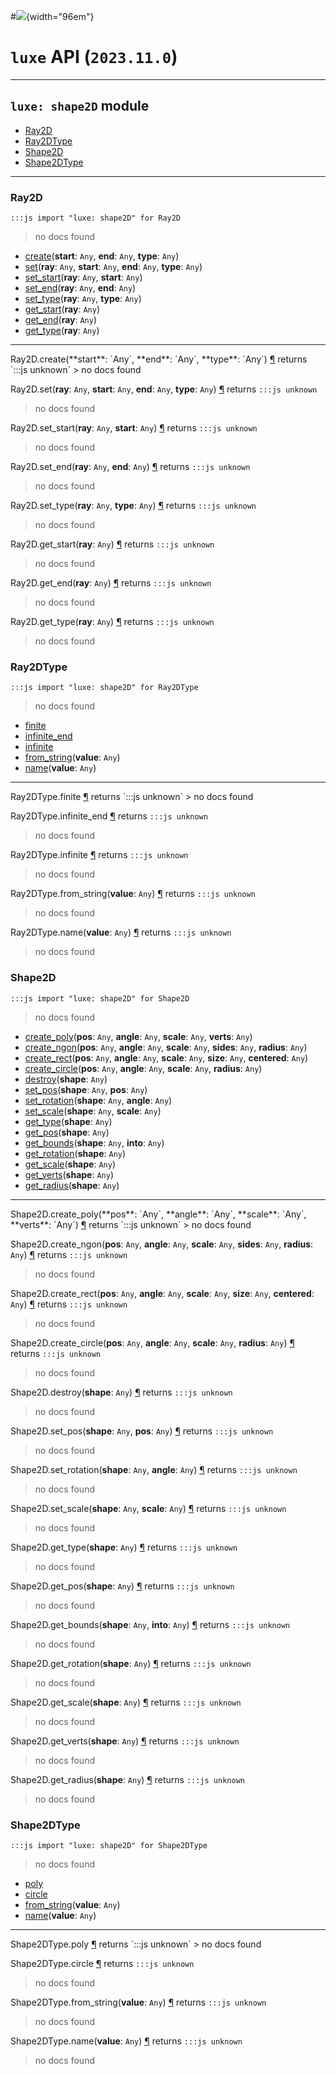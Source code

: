 #![](../../../images/luxe-dark.svg){width="96em"}

# `luxe` API (`2023.11.0`)  


---

## `luxe: shape2D` module

- [Ray2D](#ray2d)   
- [Ray2DType](#ray2dtype)   
- [Shape2D](#shape2d)   
- [Shape2DType](#shape2dtype)   

---

### Ray2D
`:::js import "luxe: shape2D" for Ray2D`
> no docs found

- [create](#Ray2D.create+3)(**start**: `Any`, **end**: `Any`, **type**: `Any`)
- [set](#Ray2D.set+4)(**ray**: `Any`, **start**: `Any`, **end**: `Any`, **type**: `Any`)
- [set_start](#Ray2D.set_start+2)(**ray**: `Any`, **start**: `Any`)
- [set_end](#Ray2D.set_end+2)(**ray**: `Any`, **end**: `Any`)
- [set_type](#Ray2D.set_type+2)(**ray**: `Any`, **type**: `Any`)
- [get_start](#Ray2D.get_start)(**ray**: `Any`)
- [get_end](#Ray2D.get_end)(**ray**: `Any`)
- [get_type](#Ray2D.get_type)(**ray**: `Any`)

<hr/>
<endpoint module="luxe: shape2D" class="Ray2D" signature="create(start : Any, end : Any, type : Any)"></endpoint>
<signature id="Ray2D.create+3">Ray2D.create(**start**: `Any`, **end**: `Any`, **type**: `Any`)
<a class="headerlink" href="#Ray2D.create+3" title="Permanent link">¶</a></signature>
<span class='api_ret'>returns</span> `:::js unknown`
> no docs found   

<endpoint module="luxe: shape2D" class="Ray2D" signature="set(ray : Any, start : Any, end : Any, type : Any)"></endpoint>
<signature id="Ray2D.set+4">Ray2D.set(**ray**: `Any`, **start**: `Any`, **end**: `Any`, **type**: `Any`)
<a class="headerlink" href="#Ray2D.set+4" title="Permanent link">¶</a></signature>
<span class='api_ret'>returns</span> `:::js unknown`
> no docs found   

<endpoint module="luxe: shape2D" class="Ray2D" signature="set_start(ray : Any, start : Any)"></endpoint>
<signature id="Ray2D.set_start+2">Ray2D.set_start(**ray**: `Any`, **start**: `Any`)
<a class="headerlink" href="#Ray2D.set_start+2" title="Permanent link">¶</a></signature>
<span class='api_ret'>returns</span> `:::js unknown`
> no docs found   

<endpoint module="luxe: shape2D" class="Ray2D" signature="set_end(ray : Any, end : Any)"></endpoint>
<signature id="Ray2D.set_end+2">Ray2D.set_end(**ray**: `Any`, **end**: `Any`)
<a class="headerlink" href="#Ray2D.set_end+2" title="Permanent link">¶</a></signature>
<span class='api_ret'>returns</span> `:::js unknown`
> no docs found   

<endpoint module="luxe: shape2D" class="Ray2D" signature="set_type(ray : Any, type : Any)"></endpoint>
<signature id="Ray2D.set_type+2">Ray2D.set_type(**ray**: `Any`, **type**: `Any`)
<a class="headerlink" href="#Ray2D.set_type+2" title="Permanent link">¶</a></signature>
<span class='api_ret'>returns</span> `:::js unknown`
> no docs found   

<endpoint module="luxe: shape2D" class="Ray2D" signature="get_start(ray : Any)"></endpoint>
<signature id="Ray2D.get_start">Ray2D.get_start(**ray**: `Any`)
<a class="headerlink" href="#Ray2D.get_start" title="Permanent link">¶</a></signature>
<span class='api_ret'>returns</span> `:::js unknown`
> no docs found   

<endpoint module="luxe: shape2D" class="Ray2D" signature="get_end(ray : Any)"></endpoint>
<signature id="Ray2D.get_end">Ray2D.get_end(**ray**: `Any`)
<a class="headerlink" href="#Ray2D.get_end" title="Permanent link">¶</a></signature>
<span class='api_ret'>returns</span> `:::js unknown`
> no docs found   

<endpoint module="luxe: shape2D" class="Ray2D" signature="get_type(ray : Any)"></endpoint>
<signature id="Ray2D.get_type">Ray2D.get_type(**ray**: `Any`)
<a class="headerlink" href="#Ray2D.get_type" title="Permanent link">¶</a></signature>
<span class='api_ret'>returns</span> `:::js unknown`
> no docs found   

### Ray2DType
`:::js import "luxe: shape2D" for Ray2DType`
> no docs found

- [finite](#Ray2DType.finite)
- [infinite_end](#Ray2DType.infinite_end)
- [infinite](#Ray2DType.infinite)
- [from_string](#Ray2DType.from_string)(**value**: `Any`)
- [name](#Ray2DType.name)(**value**: `Any`)

<hr/>
<endpoint module="luxe: shape2D" class="Ray2DType" signature="finite"></endpoint>
<signature id="Ray2DType.finite">Ray2DType.finite
<a class="headerlink" href="#Ray2DType.finite" title="Permanent link">¶</a></signature>
<span class='api_ret'>returns</span> `:::js unknown`
> no docs found   

<endpoint module="luxe: shape2D" class="Ray2DType" signature="infinite_end"></endpoint>
<signature id="Ray2DType.infinite_end">Ray2DType.infinite_end
<a class="headerlink" href="#Ray2DType.infinite_end" title="Permanent link">¶</a></signature>
<span class='api_ret'>returns</span> `:::js unknown`
> no docs found   

<endpoint module="luxe: shape2D" class="Ray2DType" signature="infinite"></endpoint>
<signature id="Ray2DType.infinite">Ray2DType.infinite
<a class="headerlink" href="#Ray2DType.infinite" title="Permanent link">¶</a></signature>
<span class='api_ret'>returns</span> `:::js unknown`
> no docs found   

<endpoint module="luxe: shape2D" class="Ray2DType" signature="from_string(value : Any)"></endpoint>
<signature id="Ray2DType.from_string">Ray2DType.from_string(**value**: `Any`)
<a class="headerlink" href="#Ray2DType.from_string" title="Permanent link">¶</a></signature>
<span class='api_ret'>returns</span> `:::js unknown`
> no docs found   

<endpoint module="luxe: shape2D" class="Ray2DType" signature="name(value : Any)"></endpoint>
<signature id="Ray2DType.name">Ray2DType.name(**value**: `Any`)
<a class="headerlink" href="#Ray2DType.name" title="Permanent link">¶</a></signature>
<span class='api_ret'>returns</span> `:::js unknown`
> no docs found   

### Shape2D
`:::js import "luxe: shape2D" for Shape2D`
> no docs found

- [create_poly](#Shape2D.create_poly+4)(**pos**: `Any`, **angle**: `Any`, **scale**: `Any`, **verts**: `Any`)
- [create_ngon](#Shape2D.create_ngon+5)(**pos**: `Any`, **angle**: `Any`, **scale**: `Any`, **sides**: `Any`, **radius**: `Any`)
- [create_rect](#Shape2D.create_rect+5)(**pos**: `Any`, **angle**: `Any`, **scale**: `Any`, **size**: `Any`, **centered**: `Any`)
- [create_circle](#Shape2D.create_circle+4)(**pos**: `Any`, **angle**: `Any`, **scale**: `Any`, **radius**: `Any`)
- [destroy](#Shape2D.destroy)(**shape**: `Any`)
- [set_pos](#Shape2D.set_pos+2)(**shape**: `Any`, **pos**: `Any`)
- [set_rotation](#Shape2D.set_rotation+2)(**shape**: `Any`, **angle**: `Any`)
- [set_scale](#Shape2D.set_scale+2)(**shape**: `Any`, **scale**: `Any`)
- [get_type](#Shape2D.get_type)(**shape**: `Any`)
- [get_pos](#Shape2D.get_pos)(**shape**: `Any`)
- [get_bounds](#Shape2D.get_bounds+2)(**shape**: `Any`, **into**: `Any`)
- [get_rotation](#Shape2D.get_rotation)(**shape**: `Any`)
- [get_scale](#Shape2D.get_scale)(**shape**: `Any`)
- [get_verts](#Shape2D.get_verts)(**shape**: `Any`)
- [get_radius](#Shape2D.get_radius)(**shape**: `Any`)

<hr/>
<endpoint module="luxe: shape2D" class="Shape2D" signature="create_poly(pos : Any, angle : Any, scale : Any, verts : Any)"></endpoint>
<signature id="Shape2D.create_poly+4">Shape2D.create_poly(**pos**: `Any`, **angle**: `Any`, **scale**: `Any`, **verts**: `Any`)
<a class="headerlink" href="#Shape2D.create_poly+4" title="Permanent link">¶</a></signature>
<span class='api_ret'>returns</span> `:::js unknown`
> no docs found   

<endpoint module="luxe: shape2D" class="Shape2D" signature="create_ngon(pos : Any, angle : Any, scale : Any, sides : Any, radius : Any)"></endpoint>
<signature id="Shape2D.create_ngon+5">Shape2D.create_ngon(**pos**: `Any`, **angle**: `Any`, **scale**: `Any`, **sides**: `Any`, **radius**: `Any`)
<a class="headerlink" href="#Shape2D.create_ngon+5" title="Permanent link">¶</a></signature>
<span class='api_ret'>returns</span> `:::js unknown`
> no docs found   

<endpoint module="luxe: shape2D" class="Shape2D" signature="create_rect(pos : Any, angle : Any, scale : Any, size : Any, centered : Any)"></endpoint>
<signature id="Shape2D.create_rect+5">Shape2D.create_rect(**pos**: `Any`, **angle**: `Any`, **scale**: `Any`, **size**: `Any`, **centered**: `Any`)
<a class="headerlink" href="#Shape2D.create_rect+5" title="Permanent link">¶</a></signature>
<span class='api_ret'>returns</span> `:::js unknown`
> no docs found   

<endpoint module="luxe: shape2D" class="Shape2D" signature="create_circle(pos : Any, angle : Any, scale : Any, radius : Any)"></endpoint>
<signature id="Shape2D.create_circle+4">Shape2D.create_circle(**pos**: `Any`, **angle**: `Any`, **scale**: `Any`, **radius**: `Any`)
<a class="headerlink" href="#Shape2D.create_circle+4" title="Permanent link">¶</a></signature>
<span class='api_ret'>returns</span> `:::js unknown`
> no docs found   

<endpoint module="luxe: shape2D" class="Shape2D" signature="destroy(shape : Any)"></endpoint>
<signature id="Shape2D.destroy">Shape2D.destroy(**shape**: `Any`)
<a class="headerlink" href="#Shape2D.destroy" title="Permanent link">¶</a></signature>
<span class='api_ret'>returns</span> `:::js unknown`
> no docs found   

<endpoint module="luxe: shape2D" class="Shape2D" signature="set_pos(shape : Any, pos : Any)"></endpoint>
<signature id="Shape2D.set_pos+2">Shape2D.set_pos(**shape**: `Any`, **pos**: `Any`)
<a class="headerlink" href="#Shape2D.set_pos+2" title="Permanent link">¶</a></signature>
<span class='api_ret'>returns</span> `:::js unknown`
> no docs found   

<endpoint module="luxe: shape2D" class="Shape2D" signature="set_rotation(shape : Any, angle : Any)"></endpoint>
<signature id="Shape2D.set_rotation+2">Shape2D.set_rotation(**shape**: `Any`, **angle**: `Any`)
<a class="headerlink" href="#Shape2D.set_rotation+2" title="Permanent link">¶</a></signature>
<span class='api_ret'>returns</span> `:::js unknown`
> no docs found   

<endpoint module="luxe: shape2D" class="Shape2D" signature="set_scale(shape : Any, scale : Any)"></endpoint>
<signature id="Shape2D.set_scale+2">Shape2D.set_scale(**shape**: `Any`, **scale**: `Any`)
<a class="headerlink" href="#Shape2D.set_scale+2" title="Permanent link">¶</a></signature>
<span class='api_ret'>returns</span> `:::js unknown`
> no docs found   

<endpoint module="luxe: shape2D" class="Shape2D" signature="get_type(shape : Any)"></endpoint>
<signature id="Shape2D.get_type">Shape2D.get_type(**shape**: `Any`)
<a class="headerlink" href="#Shape2D.get_type" title="Permanent link">¶</a></signature>
<span class='api_ret'>returns</span> `:::js unknown`
> no docs found   

<endpoint module="luxe: shape2D" class="Shape2D" signature="get_pos(shape : Any)"></endpoint>
<signature id="Shape2D.get_pos">Shape2D.get_pos(**shape**: `Any`)
<a class="headerlink" href="#Shape2D.get_pos" title="Permanent link">¶</a></signature>
<span class='api_ret'>returns</span> `:::js unknown`
> no docs found   

<endpoint module="luxe: shape2D" class="Shape2D" signature="get_bounds(shape : Any, into : Any)"></endpoint>
<signature id="Shape2D.get_bounds+2">Shape2D.get_bounds(**shape**: `Any`, **into**: `Any`)
<a class="headerlink" href="#Shape2D.get_bounds+2" title="Permanent link">¶</a></signature>
<span class='api_ret'>returns</span> `:::js unknown`
> no docs found   

<endpoint module="luxe: shape2D" class="Shape2D" signature="get_rotation(shape : Any)"></endpoint>
<signature id="Shape2D.get_rotation">Shape2D.get_rotation(**shape**: `Any`)
<a class="headerlink" href="#Shape2D.get_rotation" title="Permanent link">¶</a></signature>
<span class='api_ret'>returns</span> `:::js unknown`
> no docs found   

<endpoint module="luxe: shape2D" class="Shape2D" signature="get_scale(shape : Any)"></endpoint>
<signature id="Shape2D.get_scale">Shape2D.get_scale(**shape**: `Any`)
<a class="headerlink" href="#Shape2D.get_scale" title="Permanent link">¶</a></signature>
<span class='api_ret'>returns</span> `:::js unknown`
> no docs found   

<endpoint module="luxe: shape2D" class="Shape2D" signature="get_verts(shape : Any)"></endpoint>
<signature id="Shape2D.get_verts">Shape2D.get_verts(**shape**: `Any`)
<a class="headerlink" href="#Shape2D.get_verts" title="Permanent link">¶</a></signature>
<span class='api_ret'>returns</span> `:::js unknown`
> no docs found   

<endpoint module="luxe: shape2D" class="Shape2D" signature="get_radius(shape : Any)"></endpoint>
<signature id="Shape2D.get_radius">Shape2D.get_radius(**shape**: `Any`)
<a class="headerlink" href="#Shape2D.get_radius" title="Permanent link">¶</a></signature>
<span class='api_ret'>returns</span> `:::js unknown`
> no docs found   

### Shape2DType
`:::js import "luxe: shape2D" for Shape2DType`
> no docs found

- [poly](#Shape2DType.poly)
- [circle](#Shape2DType.circle)
- [from_string](#Shape2DType.from_string)(**value**: `Any`)
- [name](#Shape2DType.name)(**value**: `Any`)

<hr/>
<endpoint module="luxe: shape2D" class="Shape2DType" signature="poly"></endpoint>
<signature id="Shape2DType.poly">Shape2DType.poly
<a class="headerlink" href="#Shape2DType.poly" title="Permanent link">¶</a></signature>
<span class='api_ret'>returns</span> `:::js unknown`
> no docs found   

<endpoint module="luxe: shape2D" class="Shape2DType" signature="circle"></endpoint>
<signature id="Shape2DType.circle">Shape2DType.circle
<a class="headerlink" href="#Shape2DType.circle" title="Permanent link">¶</a></signature>
<span class='api_ret'>returns</span> `:::js unknown`
> no docs found   

<endpoint module="luxe: shape2D" class="Shape2DType" signature="from_string(value : Any)"></endpoint>
<signature id="Shape2DType.from_string">Shape2DType.from_string(**value**: `Any`)
<a class="headerlink" href="#Shape2DType.from_string" title="Permanent link">¶</a></signature>
<span class='api_ret'>returns</span> `:::js unknown`
> no docs found   

<endpoint module="luxe: shape2D" class="Shape2DType" signature="name(value : Any)"></endpoint>
<signature id="Shape2DType.name">Shape2DType.name(**value**: `Any`)
<a class="headerlink" href="#Shape2DType.name" title="Permanent link">¶</a></signature>
<span class='api_ret'>returns</span> `:::js unknown`
> no docs found   

